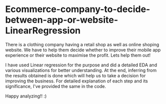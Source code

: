 # Ecommerce-company-to-decide-between-app-or-website-LinearRegression

There is a clothing company having a retail shop as well as online shoping website. We have to help them decide whether to improve their mobile app experience or their website to maximise the profit. Lets help them out!

I have used Linear regression for the purpose and did a detailed EDA and various visualizations for better understanding. At the end, inferring from the results obtained is done which will help us to take a decision for improving the business.
For detailed explanation of each step and its significance, I've provided the same in the code.

Happy analyzing!! :)
